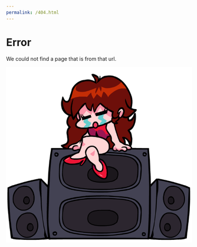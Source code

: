 ```yaml
---
permalink: /404.html
---
```


# Error

We could not find a page that is from that url.

![Image](ErrorImage.png)
